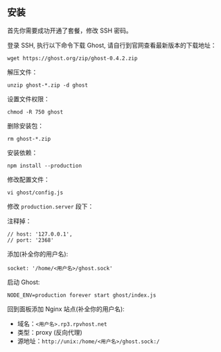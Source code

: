 ## 安装
首先你需要成功开通了套餐，修改 SSH 密码。

登录 SSH, 执行以下命令下载 Ghost, 请自行到官网查看最新版本的下载地址：

    wget https://ghost.org/zip/ghost-0.4.2.zip

解压文件：

    unzip ghost-*.zip -d ghost
    
设置文件权限：

    chmod -R 750 ghost
    
删除安装包：

    rm ghost-*.zip
    
安装依赖：

    npm install --production
    
修改配置文件：

    vi ghost/config.js
    
修改 `production.server` 段下：

注释掉：

    // host: '127.0.0.1',
    // port: '2368'
    
添加(补全你的用户名):

    socket: '/home/<用户名>/ghost.sock'
    
启动 Ghost:

    NODE_ENV=production forever start ghost/index.js
    
回到面板添加 Nginx 站点(补全你的用户名):

* 域名：`<用户名>.rp3.rpvhost.net`
* 类型：proxy (反向代理)
* 源地址：`http://unix:/home/<用户名>/ghost.sock:/`
